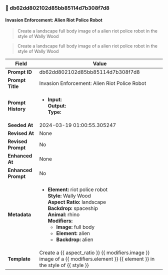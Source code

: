 

### 📜 db62dd802102d85bb85114d7b308f7d8

#### Invasion Enforcement: Alien Riot Police Robot

> Create a landscape full body image of a alien riot police robot in the style of Wally Wood

> Create a landscape full body image of a alien riot police robot in the style of Wally Wood

| Field          | Value                                                                                                                                                                      |
|----------------|----------------------------------------------------------------------------------------------------------------------------------------------------------------------------|
| **Prompt ID**  | db62dd802102d85bb85114d7b308f7d8                                                                                                                                                            |
| **Prompt Title**  | Invasion Enforcement: Alien Riot Police Robot                                                                                                                                                            |
| **Prompt History** | <ul><li>**Input:**  <br> **Output:**  <br> **Type:** </li></ul> |
| **Seeded At** | 2024-03-19 01:00:55.305247                                                                                                                                                   |
| **Revised At** | None                                                                                                                                                   |
| **Revised Prompt** | No                                                                                                                                                                      |
| **Enhanced At** | None                                                                                                                                                  |
| **Enhanced Prompt** | No                                                                                                                                                                    |
| **Metadata**   | <ul><li>**Element:** riot police robot <br> **Style:** Wally Wood <br> **Aspect Ratio:** landscape <br> **Backdrop:** spaceship <br> **Animal:** rhino <br> **Modifiers:**<ul><li>**Image:** full body</li><li>**Element:** alien</li><li>**Backdrop:** alien</li></ul></li></ul> |
| **Template**   | Create a {{ aspect_ratio }} {{ modifiers.image }} image of a {{ modifiers.element }} {{ element }} in the style of {{ style }}                                                                                                                                           |


